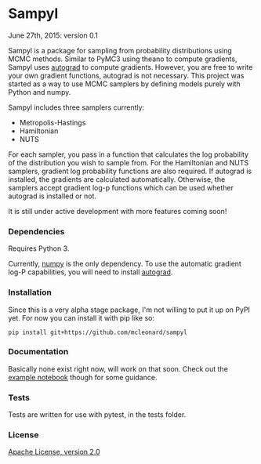 # Sampyl

June 27th, 2015: version 0.1

Sampyl is a package for sampling from probability distributions using MCMC methods. Similar to PyMC3 using theano to compute gradients, Sampyl uses [autograd](https://github.com/HIPS/autograd) to compute gradients. However, you are free to write your own gradient functions, autograd is not necessary. This project was started as a way to use MCMC samplers by defining models purely with Python and numpy.

Sampyl includes three samplers currently:

* Metropolis-Hastings
* Hamiltonian
* NUTS

For each sampler, you pass in a function that calculates the log probability of the distribution you wish to sample from. For the Hamiltonian and NUTS samplers, gradient log probability functions are also required. If autograd is installed, the gradients are calculated automatically. Otherwise, the samplers accept gradient log-p functions which can be used whether autograd is installed or not.

It is still under active development with more features coming soon!

### Dependencies

Requires Python 3.

Currently, [numpy](http://www.numpy.org/) is the only dependency. To use the automatic gradient log-P capabilities, you will need to install [autograd](https://github.com/HIPS/autograd).

### Installation
Since this is a very alpha stage package, I'm not willing to put it up on PyPI yet. For now you can install it with pip like so:

`pip install git+https://github.com/mcleonard/sampyl`

### Documentation

Basically none exist right now, will work on that soon. Check out the [example notebook](http://nbviewer.ipython.org/github/mcleonard/sampyl/blob/master/Examples.ipynb) though for some guidance.

### Tests
Tests are written for use with pytest, in the tests folder.


### License

[Apache License, version 2.0](https://github.com/mcleonard/sampyl/blob/master/LICENSE)